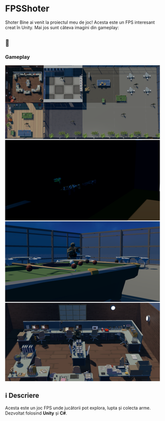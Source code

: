 # FPSShoter
Shoter
Bine ai venit la proiectul meu de joc! Acesta este un FPS interesant creat în Unity. Mai jos sunt câteva imagini din gameplay:

## 📸 

### Gameplay
<img src="http://github.com/Kupik/FPSShoter/blob/master/imagesGit/i1.png?raw=true" width="600">

<img src="https://github.com/Kupik/FPSShoter/blob/master/imagesGit/i2.png?raw=true" width="600">

<img src="https://github.com/Kupik/FPSShoter/blob/master/imagesGit/i3.png?raw=true" width="600">

<img src="https://github.com/Kupik/FPSShoter/blob/master/imagesGit/i4.png?raw=true" width="600">





## ℹ️ Descriere

Acesta este un joc FPS unde jucătorii pot explora, lupta și colecta arme. Dezvoltat folosind **Unity** și **C#**.
